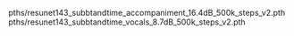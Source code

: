 pths/resunet143_subbtandtime_accompaniment_16.4dB_500k_steps_v2.pth
pths/resunet143_subbtandtime_vocals_8.7dB_500k_steps_v2.pth